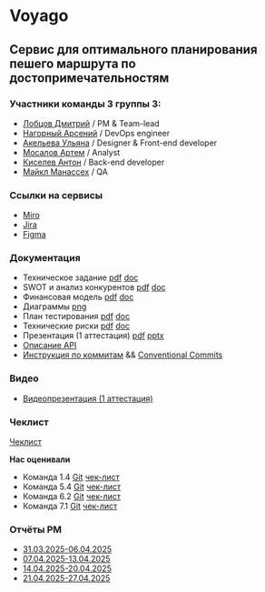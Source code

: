 # **Voyago**  

## Сервис для оптимального планирования пешего маршрута по достопримечательностям

### Участники команды 3 группы 3:     
- [Лобцов Дмитрий](https://github.com/shelf08) / PM & Team-lead  
- [Нагорный Арсений](https://github.com/qudest) / DevOps engineer  
- [Акельева Ульяна](https://github.com/ulianacode) / Designer & Front-end developer 
- [Мосалов Артем](https://github.com/artomas) / Analyst  
- [Киселев Антон](https://github.com/Smertex) / Back-end developer  
- [Майкл Манассех](https://github.com/Drillefx) / QA  
  
### **Ссылки на сервисы**  
- [Miro](https://miro.com/app/board/uXjVIe9QVfg=/?share_link_id=9825766657)  
- [Jira](https://id.atlassian.com/invite/p/jira-software?id=Q91RXAgsTEOltlbEYSE3vA)  
- [Figma](https://www.figma.com/design/EqIQmygpggXKefPpovrrsU/Project-Tourist-Guide?node-id=0-1&t=ZUOqSJMtTMUjJAl5-1)   

### **Документация**  
- Техническое задание [pdf](Documentation/Tech_zadanie_Voyago.pdf) [doc](Documentation/Tech_zadanie_Voyago.docx)  
- SWOT и анализ конкурентов [pdf](Documentation/SWOT-and-competitors.pdf) [doc](Documentation/SWOT-and-competitors.docx)  
- Финансовая модель [pdf](Documentation/Financial-model.pdf) [doc](Documentation/Financial-model.docx)
- Диаграммы [png](Documentation/uml)
- План тестирования [pdf](Documentation/Testing-plan.pdf) [doc](Documentation/Testing-plan.docx)
- Технические риски [pdf](Documentation/Tech-risks.pdf) [doc](Documentation/Tech-risks.docx)
- Презентация (1 аттестация) [pdf](Documentation/Voyago-Presentation-1att.pdf) [pptx](Documentation/Voyago-Presentation-1att.pptx)
- [Описание API](Documentation/api-docs.yaml)
- [Инструкция по коммитам](https://docs.google.com/document/d/1Kp6qQRU94GrMkw1_fwGnygFp7ZVXXnQ5z1EHpDaxDIs/edit?usp=sharing) && [Conventional Commits](https://www.conventionalcommits.org/ru/v1.0.0/)

### **Видео**  
- [Видеопрезентация (1 аттестация)](https://drive.google.com/drive/folders/1Ua8Rvy9Brealq3eASSgS_xT6fWVbKFON?usp=drive_link)

### **Чеклист**  
[Чеклист](Documentation/Check-list.pdf)  
  
**Нас оценивали**   
- Команда 1.4 [Git](https://github.com/Dodger0072/Programming-technologies-project) [чек-лист](https://github.com/Dodger0072/Programming-technologies-project/blob/main/docs/Чек-листы/Чек-лист.pdf)  
- Команда 5.4 [Git](https://github.com/TP-Jobsy) [чек-лист](https://github.com/TP-Jobsy/jobsy-docs/blob/main/Чеклист%201%20этап.pdf)  
- Команда 6.2 [Git](https://github.com/AlexanderLaptev/Taskbench) [чек-лист](https://github.com/AlexanderLaptev/Taskbench/blob/main/docs/Чеклист%201%20этап.pdf)  
- Команда 7.1 [Git](https://github.com/TP-RENTPLACE	) [чек-лист](https://github.com/TP-RENTPLACE/RENTPLACE/blob/main/Документация/Чек-лист%201%20этап.pdf)  
  
### **Отчёты PM**   
- [31.03.2025-06.04.2025](Documentation/31_03_2025_06_04_2025.pdf)  
- [07.04.2025-13.04.2025](Documentation/07_04_2025_13_04_2025.pdf)  
- [14.04.2025-20.04.2025](Documentation/14_04_2025_20_04_2025.pdf)
- [21.04.2025-27.04.2025](Documentation/21_04_2025_27_04_2025.pdf)  

